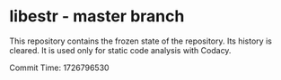 # libestr - master branch

This repository contains the frozen state of the repository.
Its history is cleared. It is used only for static code
analysis with Codacy.

Commit Time: 1726796530